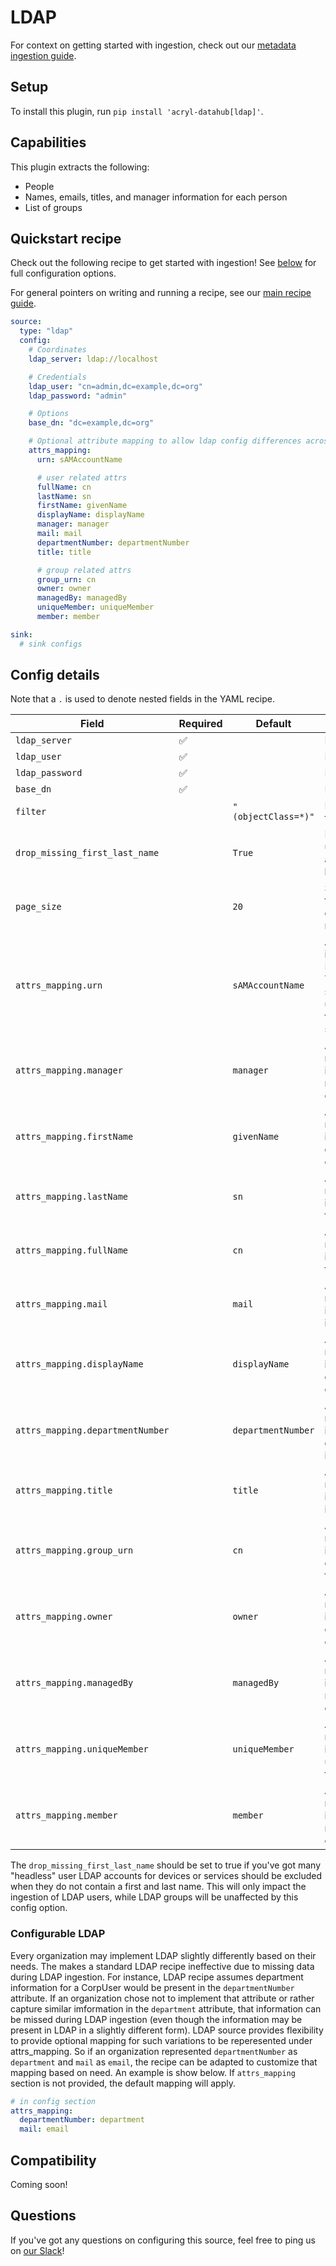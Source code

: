 # LDAP

For context on getting started with ingestion, check out our [metadata ingestion guide](../README.md).

## Setup

To install this plugin, run `pip install 'acryl-datahub[ldap]'`.

## Capabilities

This plugin extracts the following:

- People
- Names, emails, titles, and manager information for each person
- List of groups

## Quickstart recipe

Check out the following recipe to get started with ingestion! See [below](#config-details) for full configuration options.

For general pointers on writing and running a recipe, see our [main recipe guide](../README.md#recipes).

```yml
source:
  type: "ldap"
  config:
    # Coordinates
    ldap_server: ldap://localhost

    # Credentials
    ldap_user: "cn=admin,dc=example,dc=org"
    ldap_password: "admin"

    # Options
    base_dn: "dc=example,dc=org"

    # Optional attribute mapping to allow ldap config differences across orgs
    attrs_mapping:
      urn: sAMAccountName

      # user related attrs
      fullName: cn
      lastName: sn
      firstName: givenName
      displayName: displayName
      manager: manager
      mail: mail
      departmentNumber: departmentNumber
      title: title

      # group related attrs
      group_urn: cn
      owner: owner
      managedBy: managedBy
      uniqueMember: uniqueMember
      member: member

sink:
  # sink configs
```

## Config details

Note that a `.` is used to denote nested fields in the YAML recipe.

| Field                            | Required | Default             | Description                                                                                |
| -------------------------------- | -------- | ------------------- | ------------------------------------------------------------------------------------------ |
| `ldap_server`                    | ✅       |                     | LDAP server URL.                                                                           |
| `ldap_user`                      | ✅       |                     | LDAP user.                                                                                 |
| `ldap_password`                  | ✅       |                     | LDAP password.                                                                             |
| `base_dn`                        | ✅       |                     | LDAP DN.                                                                                   |
| `filter`                         |          | `"(objectClass=*)"` | LDAP extractor filter.                                                                     |
| `drop_missing_first_last_name`   |          | `True`              | If set to true, any users without first and last names will be dropped.                    |
| `page_size`                      |          | `20`                | Size of each page to fetch when extracting metadata.                                       |
| `attrs_mapping.urn`              |          | `sAMAccountName`    | An attribute to use in constructing the DataHub User urn. This should be something that uniquely identifies the user and is stable over time.   |
| `attrs_mapping.manager`          |          | `manager`           | Alternate attrs key representing same information as manager in the organization.          |
| `attrs_mapping.firstName`        |          | `givenName`         | Alternate attrs key representing same information as givenName in the organization.        |
| `attrs_mapping.lastName`         |          | `sn`                | Alternate attrs key representing same information as sn in the organization.               |
| `attrs_mapping.fullName`         |          | `cn`                | Alternate attrs key representing same information as cn in the organization.               |
| `attrs_mapping.mail`             |          | `mail`              | Alternate attrs key representing same information as mail in the organization.             |
| `attrs_mapping.displayName`      |          | `displayName`       | Alternate attrs key representing same information as displayName in the organization.      |
| `attrs_mapping.departmentNumber` |          | `departmentNumber`  | Alternate attrs key representing same information as departmentNumber in the organization. |
| `attrs_mapping.title`            |          | `title`             | Alternate attrs key representing same information as title in the organization.            |
| `attrs_mapping.group_urn`        |          | `cn`                | Alternate attrs key representing same information as owner in the cn for the LDAP group.   |
| `attrs_mapping.owner`            |          | `owner`             | Alternate attrs key representing same information as owner in the organization.            |
| `attrs_mapping.managedBy`        |          | `managedBy`         | Alternate attrs key representing same information as managedBy in the organization.        |
| `attrs_mapping.uniqueMember`     |          | `uniqueMember`      | Alternate attrs key representing same information as uniqueMember in the organization.     |
| `attrs_mapping.member`           |          | `member`            | Alternate attrs key representing same information as member in the organization.           |

The `drop_missing_first_last_name` should be set to true if you've got many "headless" user LDAP accounts
for devices or services should be excluded when they do not contain a first and last name. This will only
impact the ingestion of LDAP users, while LDAP groups will be unaffected by this config option.

### Configurable LDAP

Every organization may implement LDAP slightly differently based on their needs. The makes a standard LDAP recipe ineffective due to missing data during LDAP ingestion. For instance, LDAP recipe assumes department information for a CorpUser would be present in the `departmentNumber` attribute. If an organization chose not to implement that attribute or rather capture similar imformation in the `department` attribute, that information can be missed during LDAP ingestion (even though the information may be present in LDAP in a slightly different form). LDAP source provides flexibility to provide optional mapping for such variations to be reperesented under attrs_mapping. So if an organization represented `departmentNumber` as `department` and `mail` as `email`, the recipe can be adapted to customize that mapping based on need. An example is show below. If `attrs_mapping` section is not provided, the default mapping will apply.

```yaml
# in config section
attrs_mapping:
  departmentNumber: department
  mail: email
```

## Compatibility

Coming soon!

## Questions

If you've got any questions on configuring this source, feel free to ping us on [our Slack](https://slack.datahubproject.io/)!
